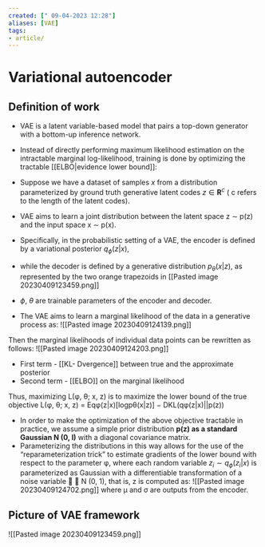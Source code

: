 ```yaml
---
created: [" 09-04-2023 12:28"]
aliases: [VAE]
tags:
- article/
---
```


# Variational autoencoder

## Definition of work
- VAE is a latent variable-based model that pairs a top-down generator with a bottom-up inference network. 
- Instead of directly performing maximum likelihood estimation on the intractable marginal log-likelihood, training is done by optimizing the tractable [[ELBO|evidence lower bound]]:

- Suppose we have a dataset of samples $x$ from a distribution parameterized by ground truth generative latent codes $z \in \mathbf{R}^c$ ( c refers to the length of the latent codes). 
- VAE aims to learn a joint distribution between the latent space z ∼ p(z) and the input space x ∼ p(x). 
- Specifically, in the probabilistic setting of a VAE, the encoder is defined by a variational posterior $q_{\phi}(z|x)$, 
- while the decoder is defined by a generative distribution $p_{\theta}(x|z)$, as represented by the two orange trapezoids in [[Pasted image 20230409123459.png]]
- $\phi$, $\theta$ are trainable parameters of the encoder and decoder. 
- The VAE aims to learn a marginal likelihood of the data in a generative process as: 
	![[Pasted image 20230409124139.png]]
	
Then the marginal likelihoods of individual data points can be rewritten as follows:
![[Pasted image 20230409124203.png]]

* First term - [[KL- Dvergence]] between true and the approximate posterior
* Second term - [[ELBO]] on the marginal likelihood

Thus, maximizing L(φ, θ; x, z) is to maximize the lower bound of the true objective L(φ, θ; x, z) = Eqφ(z|x)[logpθ(x|z)] − DKL(qφ(z|x)||p(z))

- In order to make the optimization of the above objective tractable in practice, we assume a simple prior distribution **p(z) as a standard Gaussian N (0, I)** with a diagonal covariance matrix. 
- Parameterizing the distributions in this way allows for the use of the “reparameterization trick” to estimate gradients of the lower bound with respect to the parameter φ, where each random variable $z_i \sim q_{\phi}(z_i|x)$ is parameterized as Gaussian with a differentiable transformation of a noise variable  ∼ N (0, 1), that is, z is computed as:
		![[Pasted image 20230409124702.png]]
where μ and σ are outputs from the encoder.

## Picture of VAE framework
![[Pasted image 20230409123459.png]]